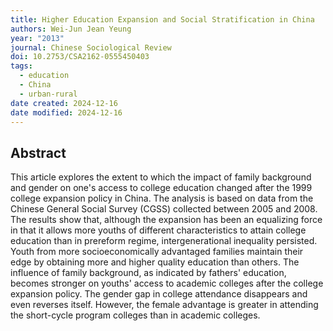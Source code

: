 ```yaml
---
title: Higher Education Expansion and Social Stratification in China
authors: Wei-Jun Jean Yeung
year: "2013"
journal: Chinese Sociological Review
doi: 10.2753/CSA2162-0555450403
tags:
  - education
  - China
  - urban-rural
date created: 2024-12-16
date modified: 2024-12-16
---
```


## Abstract

This article explores the extent to which the impact of family background and gender on one's access to college education changed after the 1999 college expansion policy in China. The analysis is based on data from the Chinese General Social Survey (CGSS) collected between 2005 and 2008. The results show that, although the expansion has been an equalizing force in that it allows more youths of different characteristics to attain college education than in prereform regime, intergenerational inequality persisted. Youth from more socioeconomically advantaged families maintain their edge by obtaining more and higher quality education than others. The influence of family background, as indicated by fathers' education, becomes stronger on youths' access to academic colleges after the college expansion policy. The gender gap in college attendance disappears and even reverses itself. However, the female advantage is greater in attending the short-cycle program colleges than in academic colleges.
